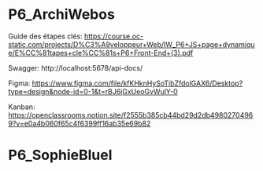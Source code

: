# P6_ArchiWebos

Guide des étapes clés: https://course.oc-static.com/projects/D%C3%A9veloppeur+Web/IW_P6+JS+page+dynamique/E%CC%81tapes+cle%CC%81s+P6+Front-End+(3).pdf
  
Swagger: http://localhost:5678/api-docs/

Figma: https://www.figma.com/file/kfKHknHySoTibZfdolGAX6/Desktop?type=design&node-id=0-1&t=rBJ6jGxUeoGvWulY-0

Kanban: https://openclassrooms.notion.site/f2555b385cb44bd29d2db49802704969?v=e0a4b060f65c4f6399ff16ab35e69b82
# P6_SophieBluel
